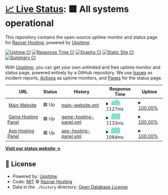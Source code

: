 # [📈 Live Status](https://up.raznar.id): <!--live status--> **🟩 All systems operational**

This repository contains the open-source uptime monitor and status page for [Raznar Hosting](https://raznar.id/), powered by [Upptime](https://github.com/upptime/upptime).

[![Uptime CI](https://github.com/Raznar-Hosting/uptime-monitor/workflows/Uptime%20CI/badge.svg)](https://github.com/Raznar-Hosting/uptime-monitor/actions?query=workflow%3A%22Uptime+CI%22)
[![Response Time CI](https://github.com/Raznar-Hosting/uptime-monitor/workflows/Response%20Time%20CI/badge.svg)](https://github.com/Raznar-Hosting/uptime-monitor/actions?query=workflow%3A%22Response+Time+CI%22)
[![Graphs CI](https://github.com/Raznar-Hosting/uptime-monitor/workflows/Graphs%20CI/badge.svg)](https://github.com/Raznar-Hosting/uptime-monitor/actions?query=workflow%3A%22Graphs+CI%22)
[![Static Site CI](https://github.com/Raznar-Hosting/uptime-monitor/workflows/Static%20Site%20CI/badge.svg)](https://github.com/Raznar-Hosting/uptime-monitor/actions?query=workflow%3A%22Static+Site+CI%22)
[![Summary CI](https://github.com/Raznar-Hosting/uptime-monitor/workflows/Summary%20CI/badge.svg)](https://github.com/Raznar-Hosting/uptime-monitor/actions?query=workflow%3A%22Summary+CI%22)

With [Upptime](https://upptime.js.org), you can get your own unlimited and free uptime monitor and status page, powered entirely by a GitHub repository. We use [Issues](https://github.com/Raznar-Hosting/uptime-monitor/issues) as incident reports, [Actions](https://github.com/Raznar-Hosting/uptime-monitor/actions) as uptime monitors, and [Pages](https://up.raznar.id) for the status page.

<!--start: status pages-->
<!-- This summary is generated by Upptime (https://github.com/upptime/upptime) -->
<!-- Do not edit this manually, your changes will be overwritten -->
<!-- prettier-ignore -->
| URL | Status | History | Response Time | Uptime |
| --- | ------ | ------- | ------------- | ------ |
| <img alt="" src="https://favicons.githubusercontent.com/raznar.id" height="13"> [Main Website](https://raznar.id) | 🟩 Up | [main-website.yml](https://github.com/Raznar-Hosting/uptime-monitor/commits/HEAD/history/main-website.yml) | <details><summary><img alt="Response time graph" src="./graphs/main-website/response-time-week.png" height="20"> 1127ms</summary><br><a href="https://up.raznar.id/history/main-website"><img alt="Response time 1127" src="https://img.shields.io/endpoint?url=https%3A%2F%2Fraw.githubusercontent.com%2FRaznar-Hosting%2Fuptime-monitor%2FHEAD%2Fapi%2Fmain-website%2Fresponse-time.json"></a><br><a href="https://up.raznar.id/history/main-website"><img alt="24-hour response time 969" src="https://img.shields.io/endpoint?url=https%3A%2F%2Fraw.githubusercontent.com%2FRaznar-Hosting%2Fuptime-monitor%2FHEAD%2Fapi%2Fmain-website%2Fresponse-time-day.json"></a><br><a href="https://up.raznar.id/history/main-website"><img alt="7-day response time 1127" src="https://img.shields.io/endpoint?url=https%3A%2F%2Fraw.githubusercontent.com%2FRaznar-Hosting%2Fuptime-monitor%2FHEAD%2Fapi%2Fmain-website%2Fresponse-time-week.json"></a><br><a href="https://up.raznar.id/history/main-website"><img alt="30-day response time 1127" src="https://img.shields.io/endpoint?url=https%3A%2F%2Fraw.githubusercontent.com%2FRaznar-Hosting%2Fuptime-monitor%2FHEAD%2Fapi%2Fmain-website%2Fresponse-time-month.json"></a><br><a href="https://up.raznar.id/history/main-website"><img alt="1-year response time 1127" src="https://img.shields.io/endpoint?url=https%3A%2F%2Fraw.githubusercontent.com%2FRaznar-Hosting%2Fuptime-monitor%2FHEAD%2Fapi%2Fmain-website%2Fresponse-time-year.json"></a></details> | <details><summary><a href="https://up.raznar.id/history/main-website">100.00%</a></summary><a href="https://up.raznar.id/history/main-website"><img alt="All-time uptime 100.00%" src="https://img.shields.io/endpoint?url=https%3A%2F%2Fraw.githubusercontent.com%2FRaznar-Hosting%2Fuptime-monitor%2FHEAD%2Fapi%2Fmain-website%2Fuptime.json"></a><br><a href="https://up.raznar.id/history/main-website"><img alt="24-hour uptime 100.00%" src="https://img.shields.io/endpoint?url=https%3A%2F%2Fraw.githubusercontent.com%2FRaznar-Hosting%2Fuptime-monitor%2FHEAD%2Fapi%2Fmain-website%2Fuptime-day.json"></a><br><a href="https://up.raznar.id/history/main-website"><img alt="7-day uptime 100.00%" src="https://img.shields.io/endpoint?url=https%3A%2F%2Fraw.githubusercontent.com%2FRaznar-Hosting%2Fuptime-monitor%2FHEAD%2Fapi%2Fmain-website%2Fuptime-week.json"></a><br><a href="https://up.raznar.id/history/main-website"><img alt="30-day uptime 100.00%" src="https://img.shields.io/endpoint?url=https%3A%2F%2Fraw.githubusercontent.com%2FRaznar-Hosting%2Fuptime-monitor%2FHEAD%2Fapi%2Fmain-website%2Fuptime-month.json"></a><br><a href="https://up.raznar.id/history/main-website"><img alt="1-year uptime 100.00%" src="https://img.shields.io/endpoint?url=https%3A%2F%2Fraw.githubusercontent.com%2FRaznar-Hosting%2Fuptime-monitor%2FHEAD%2Fapi%2Fmain-website%2Fuptime-year.json"></a></details>
| <img alt="" src="https://favicons.githubusercontent.com/game.hosting.raznar.id" height="13"> [Game Hosting Panel](https://game.hosting.raznar.id) | 🟩 Up | [game-hosting-panel.yml](https://github.com/Raznar-Hosting/uptime-monitor/commits/HEAD/history/game-hosting-panel.yml) | <details><summary><img alt="Response time graph" src="./graphs/game-hosting-panel/response-time-week.png" height="20"> 1133ms</summary><br><a href="https://up.raznar.id/history/game-hosting-panel"><img alt="Response time 1133" src="https://img.shields.io/endpoint?url=https%3A%2F%2Fraw.githubusercontent.com%2FRaznar-Hosting%2Fuptime-monitor%2FHEAD%2Fapi%2Fgame-hosting-panel%2Fresponse-time.json"></a><br><a href="https://up.raznar.id/history/game-hosting-panel"><img alt="24-hour response time 1216" src="https://img.shields.io/endpoint?url=https%3A%2F%2Fraw.githubusercontent.com%2FRaznar-Hosting%2Fuptime-monitor%2FHEAD%2Fapi%2Fgame-hosting-panel%2Fresponse-time-day.json"></a><br><a href="https://up.raznar.id/history/game-hosting-panel"><img alt="7-day response time 1133" src="https://img.shields.io/endpoint?url=https%3A%2F%2Fraw.githubusercontent.com%2FRaznar-Hosting%2Fuptime-monitor%2FHEAD%2Fapi%2Fgame-hosting-panel%2Fresponse-time-week.json"></a><br><a href="https://up.raznar.id/history/game-hosting-panel"><img alt="30-day response time 1133" src="https://img.shields.io/endpoint?url=https%3A%2F%2Fraw.githubusercontent.com%2FRaznar-Hosting%2Fuptime-monitor%2FHEAD%2Fapi%2Fgame-hosting-panel%2Fresponse-time-month.json"></a><br><a href="https://up.raznar.id/history/game-hosting-panel"><img alt="1-year response time 1133" src="https://img.shields.io/endpoint?url=https%3A%2F%2Fraw.githubusercontent.com%2FRaznar-Hosting%2Fuptime-monitor%2FHEAD%2Fapi%2Fgame-hosting-panel%2Fresponse-time-year.json"></a></details> | <details><summary><a href="https://up.raznar.id/history/game-hosting-panel">100.00%</a></summary><a href="https://up.raznar.id/history/game-hosting-panel"><img alt="All-time uptime 100.00%" src="https://img.shields.io/endpoint?url=https%3A%2F%2Fraw.githubusercontent.com%2FRaznar-Hosting%2Fuptime-monitor%2FHEAD%2Fapi%2Fgame-hosting-panel%2Fuptime.json"></a><br><a href="https://up.raznar.id/history/game-hosting-panel"><img alt="24-hour uptime 100.00%" src="https://img.shields.io/endpoint?url=https%3A%2F%2Fraw.githubusercontent.com%2FRaznar-Hosting%2Fuptime-monitor%2FHEAD%2Fapi%2Fgame-hosting-panel%2Fuptime-day.json"></a><br><a href="https://up.raznar.id/history/game-hosting-panel"><img alt="7-day uptime 100.00%" src="https://img.shields.io/endpoint?url=https%3A%2F%2Fraw.githubusercontent.com%2FRaznar-Hosting%2Fuptime-monitor%2FHEAD%2Fapi%2Fgame-hosting-panel%2Fuptime-week.json"></a><br><a href="https://up.raznar.id/history/game-hosting-panel"><img alt="30-day uptime 100.00%" src="https://img.shields.io/endpoint?url=https%3A%2F%2Fraw.githubusercontent.com%2FRaznar-Hosting%2Fuptime-monitor%2FHEAD%2Fapi%2Fgame-hosting-panel%2Fuptime-month.json"></a><br><a href="https://up.raznar.id/history/game-hosting-panel"><img alt="1-year uptime 100.00%" src="https://img.shields.io/endpoint?url=https%3A%2F%2Fraw.githubusercontent.com%2FRaznar-Hosting%2Fuptime-monitor%2FHEAD%2Fapi%2Fgame-hosting-panel%2Fuptime-year.json"></a></details>
| <img alt="" src="https://favicons.githubusercontent.com/app.hosting.raznar.id" height="13"> [App Hosting Panel](https://app.hosting.raznar.id) | 🟩 Up | [app-hosting-panel.yml](https://github.com/Raznar-Hosting/uptime-monitor/commits/HEAD/history/app-hosting-panel.yml) | <details><summary><img alt="Response time graph" src="./graphs/app-hosting-panel/response-time-week.png" height="20"> 1084ms</summary><br><a href="https://up.raznar.id/history/app-hosting-panel"><img alt="Response time 1084" src="https://img.shields.io/endpoint?url=https%3A%2F%2Fraw.githubusercontent.com%2FRaznar-Hosting%2Fuptime-monitor%2FHEAD%2Fapi%2Fapp-hosting-panel%2Fresponse-time.json"></a><br><a href="https://up.raznar.id/history/app-hosting-panel"><img alt="24-hour response time 1072" src="https://img.shields.io/endpoint?url=https%3A%2F%2Fraw.githubusercontent.com%2FRaznar-Hosting%2Fuptime-monitor%2FHEAD%2Fapi%2Fapp-hosting-panel%2Fresponse-time-day.json"></a><br><a href="https://up.raznar.id/history/app-hosting-panel"><img alt="7-day response time 1084" src="https://img.shields.io/endpoint?url=https%3A%2F%2Fraw.githubusercontent.com%2FRaznar-Hosting%2Fuptime-monitor%2FHEAD%2Fapi%2Fapp-hosting-panel%2Fresponse-time-week.json"></a><br><a href="https://up.raznar.id/history/app-hosting-panel"><img alt="30-day response time 1084" src="https://img.shields.io/endpoint?url=https%3A%2F%2Fraw.githubusercontent.com%2FRaznar-Hosting%2Fuptime-monitor%2FHEAD%2Fapi%2Fapp-hosting-panel%2Fresponse-time-month.json"></a><br><a href="https://up.raznar.id/history/app-hosting-panel"><img alt="1-year response time 1084" src="https://img.shields.io/endpoint?url=https%3A%2F%2Fraw.githubusercontent.com%2FRaznar-Hosting%2Fuptime-monitor%2FHEAD%2Fapi%2Fapp-hosting-panel%2Fresponse-time-year.json"></a></details> | <details><summary><a href="https://up.raznar.id/history/app-hosting-panel">100.00%</a></summary><a href="https://up.raznar.id/history/app-hosting-panel"><img alt="All-time uptime 100.00%" src="https://img.shields.io/endpoint?url=https%3A%2F%2Fraw.githubusercontent.com%2FRaznar-Hosting%2Fuptime-monitor%2FHEAD%2Fapi%2Fapp-hosting-panel%2Fuptime.json"></a><br><a href="https://up.raznar.id/history/app-hosting-panel"><img alt="24-hour uptime 100.00%" src="https://img.shields.io/endpoint?url=https%3A%2F%2Fraw.githubusercontent.com%2FRaznar-Hosting%2Fuptime-monitor%2FHEAD%2Fapi%2Fapp-hosting-panel%2Fuptime-day.json"></a><br><a href="https://up.raznar.id/history/app-hosting-panel"><img alt="7-day uptime 100.00%" src="https://img.shields.io/endpoint?url=https%3A%2F%2Fraw.githubusercontent.com%2FRaznar-Hosting%2Fuptime-monitor%2FHEAD%2Fapi%2Fapp-hosting-panel%2Fuptime-week.json"></a><br><a href="https://up.raznar.id/history/app-hosting-panel"><img alt="30-day uptime 100.00%" src="https://img.shields.io/endpoint?url=https%3A%2F%2Fraw.githubusercontent.com%2FRaznar-Hosting%2Fuptime-monitor%2FHEAD%2Fapi%2Fapp-hosting-panel%2Fuptime-month.json"></a><br><a href="https://up.raznar.id/history/app-hosting-panel"><img alt="1-year uptime 100.00%" src="https://img.shields.io/endpoint?url=https%3A%2F%2Fraw.githubusercontent.com%2FRaznar-Hosting%2Fuptime-monitor%2FHEAD%2Fapi%2Fapp-hosting-panel%2Fuptime-year.json"></a></details>

<!--end: status pages-->

[**Visit our status website →**](https://up.raznar.id)

## 📄 License

- Powered by: [Upptime](https://github.com/upptime/upptime)
- Code: [MIT](./LICENSE) © [Raznar Hosting](https://raznar.id/)
- Data in the `./history` directory: [Open Database License](https://opendatacommons.org/licenses/odbl/1-0/)
